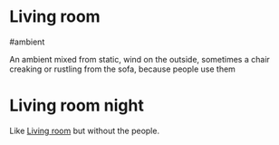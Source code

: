 # Living room

#ambient 

An ambient mixed from static, wind on the outside, sometimes a chair creaking or rustling from the sofa, because people use them

# Living room night

Like [Living room](living_room.md#Living%20room) but without the people.